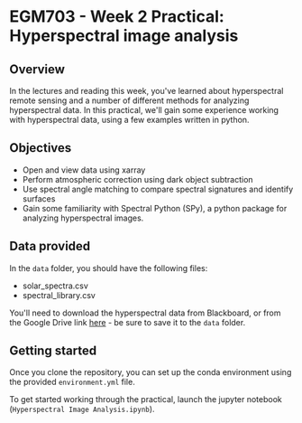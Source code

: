 # EGM703 - Week 2 Practical: Hyperspectral image analysis

## Overview
In the lectures and reading this week, you've learned about hyperspectral remote sensing and a number of different methods for analyzing hyperspectral data. In this practical, we'll gain some experience working with hyperspectral data, using a few examples written in python.

## Objectives

- Open and view data using xarray
- Perform atmospheric correction using dark object subtraction
- Use spectral angle matching to compare spectral signatures and identify surfaces
- Gain some familiarity with Spectral Python (SPy), a python package for analyzing hyperspectral images.

## Data provided
In the `data` folder, you should have the following files:

- solar_spectra.csv
- spectral_library.csv

You'll need to download the hyperspectral data from Blackboard, or from the Google Drive link [here](https://drive.google.com/file/d/18EHJpSbkbARJ2Rt6NndBSPe9SlcYr_iO/view?usp=sharing) - be sure to save it to the `data` folder.

## Getting started

Once you clone the repository, you can set up the conda environment using the provided `environment.yml` file.

To get started working through the practical, launch the jupyter notebook (`Hyperspectral Image Analysis.ipynb`).

